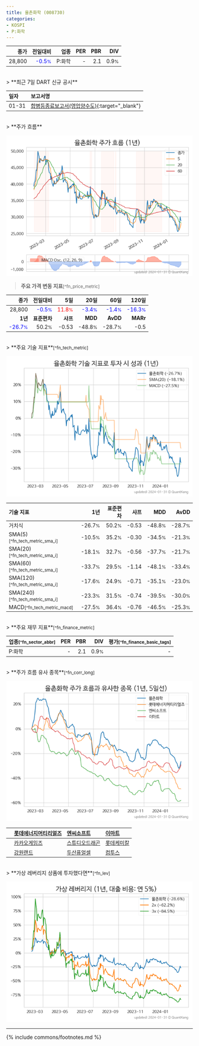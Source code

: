 ```yaml
---
title: 율촌화학 (008730)
categories:
- KOSPI
- P:화학
---
```

| **종가** | **전일대비** | **업종** | **PER** | **PBR** | **DIV** |
| -------: | -----------: | -------: | ------: | ------: | ------: |
| 28,800 | <span style="color: blue">-0.5<small>%</small></span> | P:화학 | - | 2.1 | 0.9<small>%</small> |

<!-- more -->

<br>
> **최근 7일 DART 신규 공시**<a id="dart"></a>


| **일자** | **보고서명** |
| :--------- | :----------- |
| 01-31 | [합병등종료보고서(영업양수도)](https://dart.fss.or.kr/dsaf001/main.do?rcpNo=20240131000417){:target="_blank"} |

<br>
> **주가 흐름**<a id="price"></a>

![008730](/stock/images/008730.png)

> **주요 가격 변동 지표**<small>[^fn_price_metric]</small>

| **종가** | **전일대비** | **5일** | **20일** | **60일** | **120일** |
| -------: | -----------: | ------: | -------: | -------: | --------: |
| 28,800 | <span style="color: blue">-0.5<small>%</small></span> | <span style="color: red">11.8<small>%</small></span> | <span style="color: blue">-3.4<small>%</small></span> | <span style="color: blue">-1.4<small>%</small></span> | <span style="color: blue">-16.3<small>%</small></span> |
| **1년** | **표준편차** | **샤프** | **MDD** | **AvDD** | **MARr** |
| <span style="color: blue">-26.7<small>%</small></span> | 50.2<small>%</small> | -0.53 | -48.8<small>%</small> | -28.7<small>%</small> | -0.5 |

<br>
> **주요 기술 지표**<small>[^fn_tech_metric]</small>


![008730](/stock/images/008730_tech.png)

| **기술 지표** | **1년** | **표준편차** | **샤프** | **MDD** | **AvDD** |
| :------------ | ------: | -----------: | -------: | ------: | -------: |
| 거치식 | -26.7<small>%</small> | 50.2<small>%</small> | -0.53 | -48.8<small>%</small> | -28.7<small>%</small> |
| SMA(5)<small>[^fn_tech_metric_sma_i]</small> | -10.5<small>%</small> | 35.2<small>%</small> | -0.30 | -34.5<small>%</small> | -21.3<small>%</small> |
| SMA(20)<small>[^fn_tech_metric_sma_i]</small> | -18.1<small>%</small> | 32.7<small>%</small> | -0.56 | -37.7<small>%</small> | -21.7<small>%</small> |
| SMA(60)<small>[^fn_tech_metric_sma_i]</small> | -33.7<small>%</small> | 29.5<small>%</small> | -1.14 | -48.1<small>%</small> | -33.4<small>%</small> |
| SMA(120)<small>[^fn_tech_metric_sma_i]</small> | -17.6<small>%</small> | 24.9<small>%</small> | -0.71 | -35.1<small>%</small> | -23.0<small>%</small> |
| SMA(240)<small>[^fn_tech_metric_sma_i]</small> | -23.3<small>%</small> | 31.5<small>%</small> | -0.74 | -39.5<small>%</small> | -30.0<small>%</small> |
| MACD<small>[^fn_tech_metric_macd]</small> | -27.5<small>%</small> | 36.4<small>%</small> | -0.76 | -46.5<small>%</small> | -25.3<small>%</small> |

<br>
> **주요 재무 지표**<small>[^fn_finance_metric]</small>

| **업종**<small>[^fn_sector_abbr]</small> | **PER** | **PBR** | **DIV** | **평가**<small>[^fn_finance_basic_tags]</small> |
| :--------------------------------------- | ------: | ------: | ------: | ----------------------------------------------: |
| P:화학 | - | 2.1 | 0.9<small>%</small> | - |

<br>
> **주가 흐름 유사 종목**<a id="corr"></a><small>[^fn_corr_long]</small>

![008730](/stock/images/008730_corr.png)

|    | [롯데에너지머티리얼즈](/020150/) | [엔씨소프트](/036570/) | [이마트](/139480/) |
| :- | :------------------------------------- | :------------------------------------- | :--------------------------------------|
|    | [카카오게임즈](/293490/) | [스튜디오드래곤](/253450/) | [롯데케미칼](/011170/) |
|    | [강원랜드](/035250/) | [두산퓨얼셀](/336260/) | [컴투스](/078340/) |

<br>
> **가상 레버리지 상품에 투자했다면**<a id="2x"></a><small>[^fn_lev]</small>

![008730](/stock/images/008730_2x.png)

---
{% include commons/footnotes.md %}